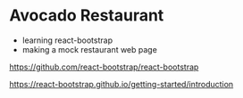 <h1> Avocado Restaurant</h1>

- learning react-bootstrap
- making a mock restaurant web page



https://github.com/react-bootstrap/react-bootstrap

https://react-bootstrap.github.io/getting-started/introduction
